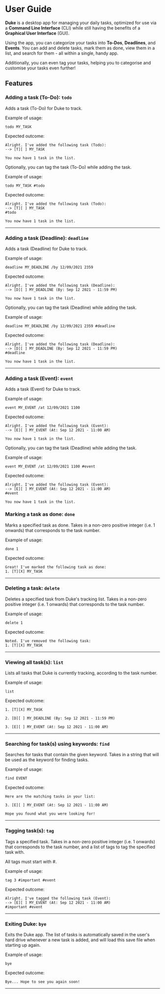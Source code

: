 # User Guide

**Duke** is a desktop app for managing your daily tasks, optimized for use via a **Command Line Interface** (CLI) while still having the benefits of a **Graphical User Interface** (GUI).

Using the app, you can categorize your tasks into **To-Dos**, **Deadlines**, and **Events**. You can add and delete tasks, mark them as done, view them in a list, and search for them - all within a single, handy app.

Additionally, you can even tag your tasks, helping you to categorise and customise your tasks even further!

## Features 

### Adding a task (To-Do): `todo`

Adds a task (To-Do) for Duke to track.

Example of usage:

`todo MY_TASK`

Expected outcome:

```
Alright. I've added the following task (Todo):
--> [T][ ] MY_TASK

You now have 1 task in the list.
```

Optionally, you can tag the task (To-Do) while adding the task.

Example of usage:

`todo MY_TASK #todo`

Expected outcome:

```
Alright. I've added the following task (Todo):
--> [T][ ] MY_TASK
#todo

You now have 1 task in the list.
```

---

### Adding a task (Deadline): `deadline`

Adds a task (Deadline) for Duke to track.

Example of usage:

`deadline MY_DEADLINE /by 12/09/2021 2359`

Expected outcome:

```
Alright. I've added the following task (Deadline):
--> [D][ ] MY_DEADLINE (By: Sep 12 2021 - 11:59 PM)

You now have 1 task in the list.
```

Optionally, you can tag the task (Deadline) while adding the task.

Example of usage:

`deadline MY_DEADLINE /by 12/09/2021 2359 #deadline`

Expected outcome:

```
Alright. I've added the following task (Deadline):
--> [D][ ] MY_DEADLINE (By: Sep 12 2021 - 11:59 PM)
#deadline

You now have 1 task in the list.
```

---

### Adding a task (Event): `event`

Adds a task (Event) for Duke to track.

Example of usage:

`event MY_EVENT /at 12/09/2021 1100`

Expected outcome:

```
Alright. I've added the following task (Event):
--> [E][ ] MY_EVENT (At: Sep 12 2021 - 11:00 AM)

You now have 1 task in the list.
```

Optionally, you can tag the task (Deadline) while adding the task.

Example of usage:

`event MY_EVENT /at 12/09/2021 1100 #event`

Expected outcome:

```
Alright. I've added the following task (Event):
--> [E][ ] MY_EVENT (At: Sep 12 2021 - 11:00 AM)
#event

You now have 1 task in the list.
```

### Marking a task as done: `done`

Marks a specified task as done. Takes in a non-zero positive integer (i.e. 1 onwards) that corresponds to the task number.

Example of usage:

`done 1`

Expected outcome:

```
Great! I've marked the following task as done:
1. [T][X] MY_TASK
```

---

### Deleting a task: `delete`

Deletes a specified task from Duke's tracking list. Takes in a non-zero positive integer (i.e. 1 onwards) that corresponds to the task number.

Example of usage:

`delete 1`

Expected outcome:

```
Noted. I've removed the following task:
1. [T][X] MY_TASK
```

---

### Viewing all task(s): `list`

Lists all tasks that Duke is currently tracking, according to the task number.

Example of usage:

`list`

Expected outcome:

```
1. [T][X] MY_TASK

2. [D][ ] MY_DEADLINE (By: Sep 12 2021 - 11:59 PM)

3. [E][ ] MY_EVENT (At: Sep 12 2021 - 11:00 AM)
```

---

### Searching for task(s) using keywords: `find`

Searches for tasks that contain the given keyword. Takes in a string that will be used as the keyword for finding tasks.

Example of usage:

`find EVENT`

Expected outcome:

```
Here are the matching tasks in your list:

3. [E][ ] MY_EVENT (At: Sep 12 2021 - 11:00 AM)

Hope you found what you were looking for!
```

---

### Tagging task(s): `tag`

Tags a specified task. Takes in a non-zero positive integer (i.e. 1 onwards) that corresponds to the task number, and a list of tags to tag the specified task with.

All tags must start with #.

Example of usage:

`tag 3 #important #event`

Expected outcome:

```
Alright. I've tagged the following task (Event):
--> [E][ ] MY_EVENT (At: Sep 12 2021 - 11:00 AM)
#important #event
```

---

### Exiting Duke: `bye`

Exits the Duke app. The list of tasks is automatically saved in the user's hard drive whenever a new task is added, and will load this save file when starting up again.

Example of usage:

`bye`

Expected outcome:

```
Bye... Hope to see you again soon!
```

---